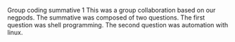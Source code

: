 Group coding summative 1
This was a group collaboration based on our negpods.
The summative was composed of two questions.
The first question was shell programming.
The second question was automation with linux.
